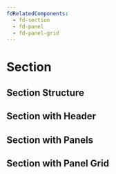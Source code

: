 ```yaml
---
fdRelatedComponents:
  - fd-section
  - fd-panel
  - fd-panel-grid
---
```


# Section

## Section Structure

<d-example name="structure">
</d-example>

## Section with Header

<d-example name="header">
</d-example>

## Section with Panels

<d-example name="panels">
</d-example>

## Section with Panel Grid

<d-example name="grid">
</d-example>
